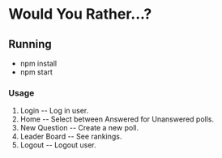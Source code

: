 # Would You Rather...?

## Running
* npm install
* npm start

### Usage
1) Login -- Log in user.
2) Home -- Select between Answered for Unanswered polls.
3) New Question -- Create a new poll.
4) Leader Board -- See rankings.
5) Logout -- Logout user.
